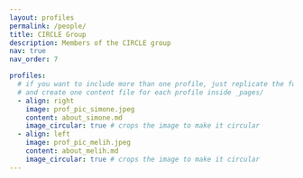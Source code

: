 ```yaml
---
layout: profiles
permalink: /people/
title: CIRCLE Group
description: Members of the CIRCLE group
nav: true
nav_order: 7

profiles:
  # if you want to include more than one profile, just replicate the following block
  # and create one content file for each profile inside _pages/
  - align: right
    image: prof_pic_simone.jpeg
    content: about_simone.md
    image_circular: true # crops the image to make it circular
  - align: left
    image: prof_pic_melih.jpeg
    content: about_melih.md
    image_circular: true # crops the image to make it circular
---
```

